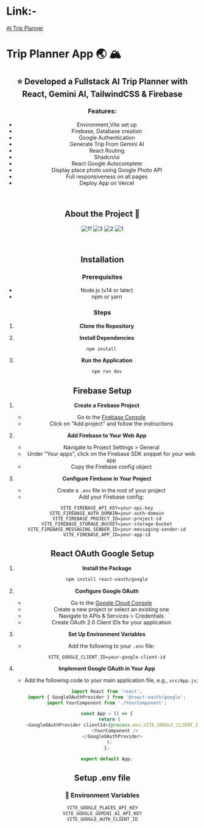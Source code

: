  # Link:-
[AI Trip Planner](https://ai-trip-planner-amber.vercel.app/)


  
# Trip Planner App  :earth_asia:	:mountain_snow:

<div style="text-align: center;"> 
 
## :star: Developed a Fullstack AI Trip Planner with React, Gemini AI, TailwindCSS & Firebase
 


  ### Features: 

- Environment,Vite set up
- Firebase, Database creation
- Google Authentication
- Generate Trip From Gemini AI
- React Routing
- Shadcn/ui
- React Google Autocomplete
- Display place photo using Google Photo API
- Full responsiveness on all pages
- Deploy App on Vercel


<br />


## About the Project  :star2:
![11](https://github.com/user-attachments/assets/81bdf33b-95b8-4ba0-b7f6-ab517ec54690)
![3](https://github.com/user-attachments/assets/3d648acd-0c95-4d80-a257-4f1395edade7)
![2](https://github.com/user-attachments/assets/35b35f6e-dbe2-4a3d-88a0-c14536688a4e)
![1](https://github.com/user-attachments/assets/48151eb5-770f-4d8b-8149-c28a12a6fa39) 

<br />





## Installation

### Prerequisites

- Node.js (v14 or later)
- npm or yarn

### Steps

1. **Clone the Repository**



2. **Install Dependencies**

    ```sh
    npm install    
    ```

3. **Run the Application**

    ```sh
    npm run dev
    ```

## Firebase Setup

1. **Create a Firebase Project**

    - Go to the [Firebase Console](https://console.firebase.google.com/)
    - Click on "Add project" and follow the instructions

2. **Add Firebase to Your Web App**

    - Navigate to Project Settings > General
    - Under "Your apps", click on the Firebase SDK snippet for your web app
    - Copy the Firebase config object

3. **Configure Firebase in Your Project**

    - Create a `.env` file in the root of your project
    - Add your Firebase config:

    ```env
    VITE_FIREBASE_API_KEY=your-api-key
    VITE_FIREBASE_AUTH_DOMAIN=your-auth-domain
    VITE_FIREBASE_PROJECT_ID=your-project-id
    VITE_FIREBASE_STORAGE_BUCKET=your-storage-bucket
    VITE_FIREBASE_MESSAGING_SENDER_ID=your-messaging-sender-id
    VITE_FIREBASE_APP_ID=your-app-id
    ```


## React OAuth Google Setup

1. **Install the Package**

    ```sh
    npm install react-oauth/google
    ```

2. **Configure Google OAuth**

    - Go to the [Google Cloud Console](https://console.cloud.google.com/)
    - Create a new project or select an existing one
    - Navigate to APIs & Services > Credentials
    - Create OAuth 2.0 Client IDs for your application

3. **Set Up Environment Variables**

    - Add the following to your `.env` file:

    ```env
    VITE_GOOGLE_CLIENT_ID=your-google-client-id
    ```

4. **Implement Google OAuth in Your App**

    - Add the following code to your main application file, e.g., `src/App.js`:

    ```javascript
    import React from 'react';
    import { GoogleOAuthProvider } from '@react-oauth/google';
    import YourComponent from './YourComponent';

    const App = () => {
      return (
        <GoogleOAuthProvider clientId={process.env.VITE_GOOGLE_CLIENT_ID}>
          <YourComponent />
        </GoogleOAuthProvider>
      );
    };

    export default App;
    ```

## Setup .env file
### :key: Environment Variables


```js
VITE_GOOGLE_PLACES_API_KEY
VITE_GOOGLE_GEMINI_AI_API_KEY
VITE_GOOGLE_AUTH_CLIENT_ID
```





